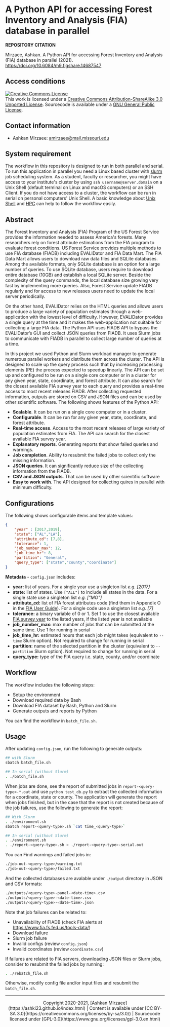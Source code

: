 # A Python API for accessing Forest Inventory and Analysis (FIA) database in parallel

**REPOSITORY CITATION**

Mirzaee, Ashkan. A Python API for accessing Forest Inventory and Analysis (FIA) database in parallel (2021). https://doi.org/10.6084/m9.figshare.14687547

## Access conditions
<a rel="license" href="http://creativecommons.org/licenses/by-sa/3.0/"><img alt="Creative Commons License" style="border-width:0" src="https://i.creativecommons.org/l/by-sa/3.0/80x15.png" /></a><br />This work is licensed under a <a rel="license" href="http://creativecommons.org/licenses/by-sa/3.0/">Creative Commons Attribution-ShareAlike 3.0 Unported License</a>.
Sourcecode is available under a [GNU General Public License](https://www.gnu.org/licenses/gpl-3.0.en.html).

## Contact information
- Ashkan Mirzaee: amirzaee@mail.missouri.edu

## System requirement
The workflow in this repository is designed to run in both parallel and serial. To run this application in parallel you need a Linux based cluster with [slurm](https://slurm.schedmd.com/) job scheduling system. As a student, faculty or researcher, you might have access to your institute's cluster by using `ssh username@server.domain` on a Unix Shell (default terminal on Linux and macOS computers) or an SSH Client. If you do not have access to a cluster, the workflow can be run in serial on personal computers' Unix Shell. A basic knowledge about [Unix Shell](https://ashki23.github.io/shell.html) and [HPC](https://ashki23.github.io/hpc.html) can help to follow the workflow easily.

## Abstract
The Forest Inventory and Analysis (FIA) Program of the US Forest Service provides the information needed to assess America's forests. Many researchers rely on forest attribute estimations from the FIA program to evaluate forest conditions. US Forest Service provides multiple methods to use FIA database (FIADB) including EVALIDator and FIA Data Mart. The FIA Data Mart allows users to download raw data files and SQLite databases. Among the available formats, only SQLite database is an option for a large number of queries. To use SQLite database, users require to download entire database (10GB) and establish a local SQLite server. Beside the complexity of the query commands, the local database size growing very fast by implementing more queries. Also, Forest Service update FIADB regularly and for access to new releases users need to update the local server periodically.

On the other hand, EVALIDator relies on the HTML queries and allows users to produce a large variety of population estimates through a web-application with the lowest level of difficulty. However, EVALIDator provides a single query at the time and it makes the web-application not suitable for collecting a large FIA data. The Python API uses FIADB API to bypass the EVALIDator’s GUI and collect JSON queries from FIADB. It uses Slurm jobs to communicate with FIADB in parallel to collect large number of queries at a time.

In this project we used Python and Slurm workload manager to generate numerous parallel workers and distribute them across the cluster. The API is designed to scale up the query process such that by increasing processing elements (PE) the process expected to speedup linearly. The API can be set up and configured to be run on a single core computer or in a cluster for any given year, state, coordinate, and forest attribute. It can also search for the closest available FIA survey year to each query and provides a real-time access to most recent releases FIADB. After collecting requested information, outputs are stored on CSV and JSON files and can be used by other scientific software. The following shows features of the Python API:

- **Scalable**. It can be run on a single core computer or in a cluster.
- **Configurable**. It can be run for any given year, state, coordinate, and forest attribute.
- **Real-time access**. Access to the most recent releases of large variety of population estimates from FIA. The API can search for the closest available FIA survey year. 
- **Explanatory reports**. Generating reports that show failed queries and warnings.
- **Job completion**. Ability to resubmit the failed jobs to collect only the missing information.
- **JSON queries**. It can significantly reduce size of the collecting information from the FIADB. 
- **CSV and JSON outputs**. That can be used by other scientific software 
- **Easy to work with**. The API designed for collecting quires in parallel with minimum difficulty.

## Configurations
The following shows configurable items and template values:

```json
{
    "year" : [2017,2019],
    "state": ["AL","LA"],
    "attribute_cd": [7,8],
    "tolerance": 1,
    "job_number_max": 12,
    "job_time_hr": 8,
    "partition": "General",
    "query_type": ["state","county","coordinate"]
}
```

**Metadata** - `config.json` includes:
- **year:** list of years. For a single year use a singleton list *e.g. [2017]*
- **state:** list of states. Use `["ALL"]` to include all states in the data. For a single state use a singleton list *e.g. ["MO"]*
- **attribute_cd:** list of FIA forest attributes code (find them in Appendix O in the [FIA User Guide](https://www.fia.fs.fed.us/library/database-documentation/current/ver80/FIADB%20User%20Guide%20P2_8-0.pdf)). For a single code use a singleton list *e.g. [7]*
- **tolerance:** a binary variable of 0 or 1. Set 1 to use the closest available [FIA survey year](https://apps.fs.usda.gov/fia/datamart/recent_load_history.html) to the listed years, if the listed year is not available
- **job_number_max:** max number of jobs that can be submitted at the same time. Use 1 for running in serial
- **job_time_hr:** estimated hours that each job might takes (equivalent to `--time` Slurm option). Not required to change for running in serial
- **partition:** name of the selected partition in the cluster (equivalent to `--partition` Slurm option). Not required to change for running in serial
- **query_type:** type of the FIA query i.e. state, county, and/or coordinate

## Workflow
The workflow includes the following steps:

- Setup the environment
- Download required data by Bash
- Download FIA dataset by Bash, Python and Slurm
- Generate outputs and reports by Python

You can find the workflow in `batch_file.sh`.

## Usage
After updating `config.json`, run the following to generate outputs:

```bash
## with Slurm
sbatch batch_file.sh

## In serial (without Slurm)
. ./batch_file.sh
```

When jobs are done, see the report of submitted jobs in `report-<query-type>-*.out` and use `python test_db.py` to extract the collected information for a coordinate, state or county. The application will generate the report when jobs finished, but in the case that the report is not created because of the job failures, use the following to generate the report:

```bash
## With Slurm
. ./environment.sh
sbatch report-<query-type>.sh `cat time_<query-type>`

## In serial (without Slurm)
. ./environment.sh
. ./report-<query-type>.sh > ./report-<query-type>-serial.out
```

You can Find warnings and failed jobs in:

```bash
./job-out-<query-type>/warning.txt
./job-out-<query-type>/failed.txt
```

And the collected databases are avalable under `./output` directory in JSON and CSV formats:

```bash
./outputs/<query-type>-panel-<date-time>.csv
./outputs/<query-type>-<date-time>.csv
./outputs/<query-type>-<date-time>.json
```

Note that job failures can be related to:
- Unavailability of FIADB (check FIA alerts at https://www.fia.fs.fed.us/tools-data/)
- Download failure
- Slurm job failure
- Invalid configs (review `config.json`)
- Invalid coordinates (review `coordinate.csv`)

If failures are related to FIA servers, downloading JSON files or Slurm jobs, consider to resubmit the failed jobs by running:

```bash
. ./rebatch_file.sh
```

Otherwise, modify config file and/or input files and resubmit the `batch_file.sh`.

---
<div align="center">
Copyright 2020-2021, [Ashkan Mirzaee](https://ashki23.github.io/index.html) | Content is available under [CC BY-SA 3.0](https://creativecommons.org/licenses/by-sa/3.0/) | Sourcecode licensed under [GPL-3.0](https://www.gnu.org/licenses/gpl-3.0.en.html)
</div>
